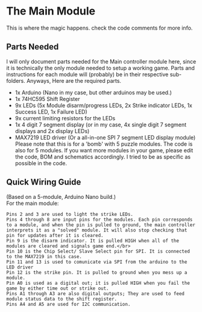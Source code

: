 # The Main Module
This is where the magic happens. check the code comments for more info.

## Parts Needed
I will only document parts needed for the Main controller module here, since it is technically the only module needed to setup a working game. Parts and instructions for each module will (probably) be in their respective sub-folders.
Anyways, Here are the required parts. </br>
- 1x Arduino (Nano in my case, but other arduinos may be used.)
- 1x 74HC595 Shift Register
- 9x LEDs (5x Module disarm/progress LEDs, 2x Strike indicator LEDs, 1x Success LED, 1x Failure LED)
- 9x current limiting resistors for the LEDs
- 1x 4 digit 7 segment display (or in my case, 4x single digit 7 segment displays and 2x display LEDs)
- MAX7219 LED driver (Or a all-in-one SPI 7 segment LED display module)</br>
Please note that this is for a 'bomb' with 5 puzzle modules. The code is also for 5 modules. If you want more modules in your game, please edit the code, BOM and schematics accordingly. I tried to be as specific as possible in the code.

## Quick Wiring Guide
(Based on a 5-module, Arduino Nano build.)</br>
For the main module:</br>
```Pins 0 and 1 are left unused, because they mess up uploading and I did not want to go through the hassle of unplugging and replugging things to the pins every time I uploaded code to the arduino. Feel free to use it in your game. Basically free parking.
Pins 2 and 3 are used to light the strike LEDs.
Pins 4 through 8 are input pins for the modules. Each pin corresponds to a module, and when the pin is pulled to ground, the main controller interprets it as a "solved" module. It will also stop checking that pin for updates after it is cleared.
Pin 9 is the disarm indicator. It is pulled HIGH when all of the modules are cleared and signals game end.</br>
Pin 10 is the Chip Select/ Slave Select pin for SPI. It is connected to the MAX7219 in this case.
Pin 11 and 13 is used to comunicate via SPI from the arduino to the LED driver
Pin 12 is the strike pin. It is pulled to ground when you mess up a module.
Pin A0 is used as a digital out; it is pulled HIGH when you fail the game by either time out or strike out.
Pins A1 through A3 are also digital outputs; They are used to feed module status data to the shift register.
Pins A4 and A5 are used for I2C communication.
```
